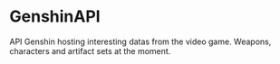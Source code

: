 # GenshinAPI
API Genshin hosting interesting datas from the video game. Weapons, characters and artifact sets at the moment.
